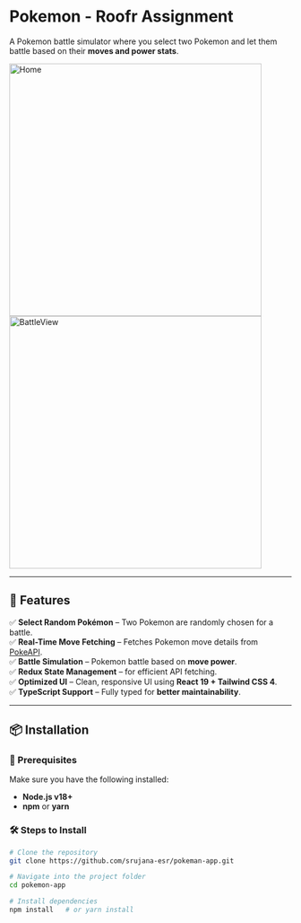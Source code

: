 # Pokemon - Roofr Assignment

A Pokemon battle simulator where you select two Pokemon and let them battle based on their **moves and power stats**.

<img width="450" alt="Home" src="https://github.com/user-attachments/assets/54367d4e-d1ef-417e-8044-9d95921bed29" />
<img width="450" alt="BattleView" src="https://github.com/user-attachments/assets/0dbb5ee4-d6db-4f2b-ae88-6677516e018e" />


---

## 📌 Features
✅ **Select Random Pokémon** – Two Pokemon are randomly chosen for a battle.  
✅ **Real-Time Move Fetching** – Fetches Pokemon move details from [PokeAPI](https://pokeapi.co/).  
✅ **Battle Simulation** – Pokemon battle based on **move power**.  
✅ **Redux State Management** – for efficient API fetching.  
✅ **Optimized UI** – Clean, responsive UI using **React 19 + Tailwind CSS 4**.  
✅ **TypeScript Support** – Fully typed for **better maintainability**.  

---

## 📦 Installation

### 🔧 Prerequisites
Make sure you have the following installed:
- **Node.js v18+** 
- **npm** or **yarn**

### 🛠️ Steps to Install
```sh
# Clone the repository
git clone https://github.com/srujana-esr/pokeman-app.git

# Navigate into the project folder
cd pokemon-app

# Install dependencies
npm install   # or yarn install
